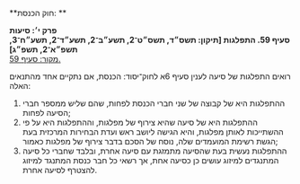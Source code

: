 **חוק הכנסת: **

**פרק י׳: סיעות**  
**סעיף 59. התפלגות [תיקון: תשס״ד, תשס״ט־2, תשע״ב־2, תשע״ד־2, תשע״ח־3, תשפ״א־2, תשפ״ג]**  
[מקור: סעיף 59. ](https://he.wikisource.org/wiki/חוק_הכנסת#סעיף_59)  

רואים התפלגות של סיעה לענין סעיף 6א לחוק־יסוד: הכנסת, אם נתקיים אחד מהתנאים האלה:

1. ההתפלגות היא של קבוצה של שני חברי הכנסת לפחות, שהם שליש ממספר חברי הסיעה לפחות;
2. ההתפלגות היא של סיעה שהיא צירוף של מפלגות, וההתפלגות היא על פי ההשתייכות לאותן מפלגות, והיא הגישה ליושב ראש ועדת הבחירות המרכזית בעת הגשת רשימת המועמדים שלה, נוסח של הסכם בדבר צירוף של מפלגות כאמור;
3. ההתפלגות נעשית בעת שהסיעה מתמזגת עם סיעה אחרת, ובלבד שחברי כל סיעה המתנגדים למיזוג עושים כן כסיעה אחת, אך רשאי כל חבר כנסת המתנגד למיזוג להצטרף לסיעה אחרת.